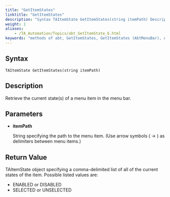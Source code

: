 ```yaml
--- 
title: "GetItemStates"
linktitle: "GetItemStates"
description: "Syntax TAItemState GetItemStates(string itemPath) Description Retrieve the current state(s) of a menu item in the menu bar. Parameters itemPath String specifying the path to the menu item. (Use arrow ..."
weight: 1
aliases: 
    - /TA_Automation/Topics/abt_GetItemState_6.html
keywords: "methods of abt, GetItemStates, GetItemStates (AbtMenuBar), AbtMenuBar, getitemstates, abtmenubar getitemstates, current states of menu item, menu item states"
---
```


## Syntax

`TAItemState GetItemStates(string itemPath)`

## Description

Retrieve the current state\(s\) of a menu item in the menu bar.

## Parameters

-   **itemPath**

    String specifying the path to the menu item. \(Use arrow symbols \( -\> \) as delimiters between menu items.\)


## Return Value

TAItemState object specifying a comma-delimited list of all of the current states of the item. Possible listed values are:

-   ENABLED or DISABLED
-   SELECTED or UNSELECTED



